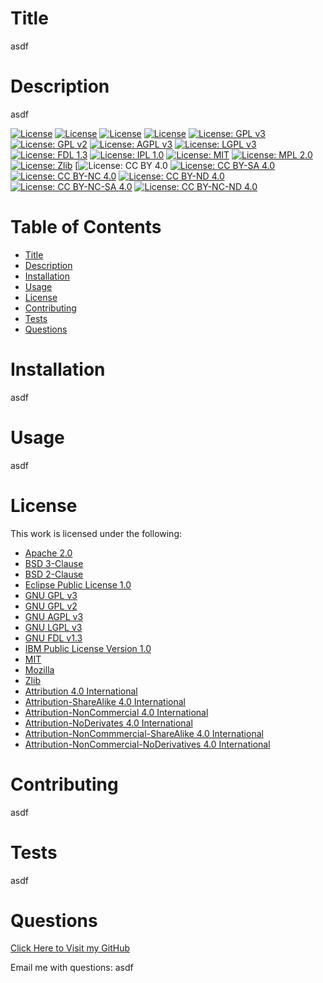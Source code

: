 
# Title
asdf

# Description
asdf

 [![License](https://img.shields.io/badge/License-Apache%202.0-blue.svg)](https://opensource.org/licenses/Apache-2.0)  [![License](https://img.shields.io/badge/License-BSD%203--Clause-blue.svg)](https://opensource.org/licenses/BSD-3-Clause)  [![License](https://img.shields.io/badge/License-BSD%202--Clause-orange.svg)](https://opensource.org/licenses/BSD-2-Clause)  [![License](https://img.shields.io/badge/License-EPL%201.0-red.svg)](https://opensource.org/licenses/EPL-1.0)  [![License: GPL v3](https://img.shields.io/badge/License-GPL%20v3-blue.svg)](http://www.gnu.org/licenses/gpl-3.0)  [![License: GPL v2](https://img.shields.io/badge/License-GPL%20v2-blue.svg)](https://img.shields.io/badge/License-GPL%20v2-blue.svg)  [![License: AGPL v3](https://img.shields.io/badge/License-AGPL%20v3-blue.svg)](http://www.gnu.org/licenses/agpl-3.0)  [![License: LGPL v3](https://img.shields.io/badge/License-LGPL%20v3-blue.svg)](http://www.gnu.org/licenses/lgpl-3.0)  [![License: FDL 1.3](https://img.shields.io/badge/License-FDL%20v1.3-blue.svg)](http://www.gnu.org/licenses/fdl-1.3)  [![License: IPL 1.0](https://img.shields.io/badge/License-IPL%201.0-blue.svg)](https://opensource.org/licenses/IPL-1.0)  [![License: MIT](https://img.shields.io/badge/License-MIT-yellow.svg)](https://opensource.org/licenses/MIT)  [![License: MPL 2.0](https://img.shields.io/badge/License-MPL%202.0-brightgreen.svg)](https://opensource.org/licenses/MPL-2.0)  [![License: Zlib](https://img.shields.io/badge/License-Zlib-lightgrey.svg)](https://opensource.org/licenses/Zlib)  [![License: CC BY 4.0](https://img.shields.io/badge/License-CC%20BY%204.0-lightgrey.svg)  [![License: CC BY-SA 4.0](https://img.shields.io/badge/License-CC%20BY--SA%204.0-lightgrey.svg)](http://creativecommons.org/licenses/by-sa/4.0/)  [![License: CC BY-NC 4.0](https://licensebuttons.net/l/by-nc/4.0/80x15.png)](http://creativecommons.org/licenses/by-nc/4.0/)  [![License: CC BY-ND 4.0](https://img.shields.io/badge/License-CC%20BY--ND%204.0-lightgrey.svg)](http://creativecommons.org/licenses/by-nd/4.0/)  [![License: CC BY-NC-SA 4.0](https://img.shields.io/badge/License-CC%20BY--NC--SA%204.0-lightgrey.svg)](http://creativecommons.org/licenses/by-nc-sa/4.0/)  [![License: CC BY-NC-ND 4.0](https://img.shields.io/badge/License-CC%20BY--NC--ND%204.0-lightgrey.svg)](http://creativecommons.org/licenses/by-nc-nd/4.0/) 
# Table of Contents
* [Title](#Title)
* [Description](#Description)
* [Installation](#Installation)
* [Usage](#Usage)
* [License](#License)
* [Contributing](#Contributing)
* [Tests](#Tests)
* [Questions](#Questions)

# Installation
asdf

# Usage
asdf

# License
This work is licensed under the following:
* [Apache 2.0](https://opensource.org/licenses/Apache-2.0)
* [BSD 3-Clause](https://opensource.org/licenses/BSD-3-Clause)
* [BSD 2-Clause](https://opensource.org/licenses/BSD-2-Clause)
* [Eclipse Public License 1.0](https://opensource.org/licenses/EPL-1.0)
* [GNU GPL v3](http://www.gnu.org/licenses/gpl-3.0)
* [GNU GPL v2](https://www.gnu.org/licenses/old-licenses/gpl-2.0.en.html)
* [GNU AGPL v3](http://www.gnu.org/licenses/agpl-3.0)
* [GNU LGPL v3](http://www.gnu.org/licenses/lgpl-3.0)
* [GNU FDL v1.3](http://www.gnu.org/licenses/fdl-1.3)
* [IBM Public License Version 1.0](https://opensource.org/licenses/IPL-1.0)
* [MIT](https://opensource.org/licenses/MIT)
* [Mozilla](https://opensource.org/licenses/MPL-2.0)
* [Zlib](https://opensource.org/licenses/Zlib)
* [Attribution 4.0 International](http://creativecommons.org/licenses/by/4.0/)
* [Attribution-ShareAlike 4.0 International](http://creativecommons.org/licenses/by-sa/4.0/)
* [Attribution-NonCommercial 4.0 International](http://creativecommons.org/licenses/by-nc/4.0/)
* [Attribution-NoDerivates 4.0 International](http://creativecommons.org/licenses/by-nd/4.0/)
* [Attribution-NonCommmercial-ShareAlike 4.0 International](http://creativecommons.org/licenses/by-nc-sa/4.0/)
* [Attribution-NonCommercial-NoDerivatives 4.0 International](http://creativecommons.org/licenses/by-nc-nd/4.0/)

# Contributing
asdf

# Tests
asdf

# Questions

[Click Here to Visit my GitHub](https://github.com/asdf)

Email me with questions: asdf

